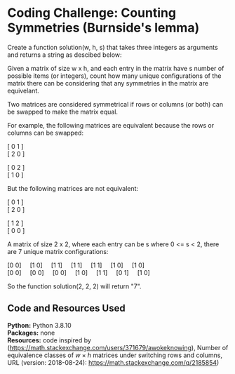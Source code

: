 # Coding Challenge: Counting Symmetries (Burnside's lemma)

Create a function solution(w, h, s) that takes three integers as arguments and returns a string as descibed below:

Given a matrix of size w x h, and each entry in the matrix have s number of possible items (or integers), count 
how many unique configurations of the matrix there can be considering that any symmetries in the matrix 
are equivelant. 

Two matrices are considered symmetrical if rows or columns (or both) can be swapped to make the matrix equal.

For example, the following matrices are equivalent because the rows or columns can be swapped:

[ 0 1 ]<br/> 
[ 2 0 ]<br/>

[ 0 2 ]<br/>
[ 1 0 ]<br/>

But the following matrices are not equivalent:

[ 0 1 ]<br/>
[ 2 0 ]<br/>

[ 1 2 ]<br/>
[ 0 0 ]<br/>


A matrix of size 2 x 2, where each entry can be s where 0 <= s < 2, there are 7 unique matrix configurations:

[0 0] &nbsp; &nbsp;  [1 0] &nbsp; &nbsp;  [1 1] &nbsp; &nbsp;  [1 1] &nbsp; &nbsp;  [1 1] &nbsp; &nbsp;  [1 0] &nbsp; &nbsp;  [1 0]<br/>
[0 0] &nbsp; &nbsp;  [0 0] &nbsp; &nbsp;  [0 0] &nbsp; &nbsp;  [1 0] &nbsp; &nbsp;  [1 1] &nbsp; &nbsp;  [0 1] &nbsp; &nbsp;  [1 0] 



So the function solution(2, 2, 2) will return "7".

## Code and Resources Used
**Python:** Python 3.8.10 <br/>
**Packages:** none <br/>
**Resources:** code inspired by  (https://math.stackexchange.com/users/371679/awokeknowing), Number of equivalence classes of $w \times h$ matrices under switching rows and columns, URL (version: 2018-08-24): https://math.stackexchange.com/q/2185854)
